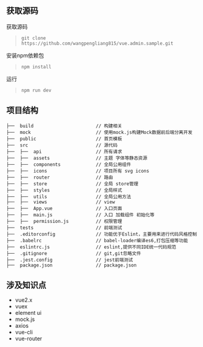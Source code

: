 ## 获取源码
获取源码
>`git clone https://github.com/wangpengliang815/vue.admin.sample.git`

安装npm依赖包
> `npm install` 

运行
> `npm run dev`

##  项目结构
```
├──  build                       // 构建相关  
├──  mock                        // 使用mock.js构建Mock数据前后端分离开发
├──  public                      // 首页模板
├──  src                         // 源代码 
├──  ├──  api                    // 所有请求
├──  ├──  assets                 // 主题 字体等静态资源
├──  ├──  components             // 全局公用组件
├──  ├──  icons                  // 项目所有 svg icons
├──  ├──  router                 // 路由
├──  ├──  store                  // 全局 store管理
├──  ├──  styles                 // 全局样式
├──  ├──  utils                  // 全局公用方法 
├──  ├──  views                  // view
├──  ├──  App.vue                // 入口页面
├──  ├──  main.js                // 入口 加载组件 初始化等
├──  ├──  permission.js          // 权限管理
├──  tests                       // 前端测试
├──  .editorconfig               // 功能优于Eslint，主要用来进行代码风格控制
├──  .babelrc                    // babel-loader编译es6,打包压缩等功能
├──  eslintrc.js                 // eslint,提供不同IDE统一代码规范
├──  .gitignore                  // git,git忽略文件 
├──  .jest.config                // jest前端测试
├──  package.json                // package.json
```
## 涉及知识点
- vue2.x
- vuex
- element ui
- mock.js 
- axios
- vue-cli
- vue-router